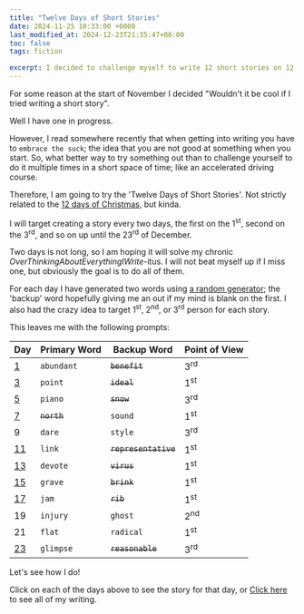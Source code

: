 ```yaml
---
title: "Twelve Days of Short Stories"
date: 2024-11-25 10:33:00 +0000
last_modified_at: 2024-12-23T21:35:47+00:00
toc: false
tags: fiction

excerpt: I decided to challenge myself to write 12 short stories on 12 random prompts
---
```


For some reason at the start of November I decided "Wouldn't it be cool if I tried writing a short story".

Well I have one in progress.

However, I read somewhere recently that when getting into writing you have to `embrace the suck`; the idea that you are not good at something when you start.
So, what better way to try something out than to challenge yourself to do it multiple times in a short space of time; like an accelerated driving course.

Therefore, I am going to try the 'Twelve Days of Short Stories'.
Not strictly related to the [12 days of Christmas](https://en.wikipedia.org/wiki/Twelve_Days_of_Christmas), but kinda.

I will target creating a story every two days, the first on the 1<sup>st</sup>, second on the 3<sup>rd</sup>, and so on up until the 23<sup>rd</sup> of December.

Two days is not long, so I am hoping it will solve my chronic _OverThinkingAboutEverythingIWrite_-itus.
I will not beat myself up if I miss one, but obviously the goal is to do all of them.

For each day I have generated two words using [a random generator](https://randomwordgenerator.com/); the 'backup' word hopefully giving me an out if my mind is blank on the first.
I also had the crazy idea to target 1<sup>st</sup>, 2<sup>nd</sup>, or 3<sup>rd</sup> person for each story.

This leaves me with the following prompts:

| Day                                             | Primary Word | Backup Word          | Point of View  |
|-------------------------------------------------|--------------|----------------------|----------------|
| [1](../_fiction/12-days-of-short-stories-1.md)   | `abundant`   | ~~`benefit`~~        | 3<sup>rd</sup> |
| [3](../_fiction/12-days-of-short-stories-3.md)   | `point`      | ~~`ideal`~~          | 1<sup>st</sup> |
| [5](../_fiction/12-days-of-short-stories-5.md)   | `piano`      | ~~`snow`~~           | 3<sup>rd</sup> |
| [7](../_fiction/12-days-of-short-stories-7.md)   | ~~`north`~~  | `sound`              | 1<sup>st</sup> |
| 9                                                | `dare`       | `style`              | 3<sup>rd</sup> |
| [11](../_fiction/12-days-of-short-stories-11.md) | `link`       | ~~`representative`~~ | 1<sup>st</sup> |
| [13](../_fiction/12-days-of-short-stories-13.md) | `devote`     | ~~`virus`~~          | 1<sup>st</sup> |
| [15](../_fiction/12-days-of-short-stories-15.md) | `grave`      | ~~`brink`~~          | 1<sup>st</sup> |
| [17](../_fiction/12-days-of-short-stories-17.md) | `jam`        | ~~`rib`~~            | 1<sup>st</sup> |
| 19                                               | `injury`     | `ghost`              | 2<sup>nd</sup> |
| 21                                               | `flat`       | `radical`            | 1<sup>st</sup> |
| [23](../_fiction/12-days-of-short-stories-23.md) | `glimpse`    | ~~`reasonable`~~     | 3<sup>rd</sup> |

Let's see how I do!

Click on each of the days above to see the story for that day, or [Click here](../_pages/fiction-archive.md) to see all of my writing.
